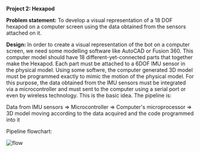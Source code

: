 __Project 2: Hexapod__

__Problem statement:__
To develop a visual representation of a 18 DOF hexapod on a computer screen using the data obtained from the sensors attached on it.

__Design:__
In order to create a visual representation of the bot on a computer screen, we need some modelling software like AutoCAD or Fusion 360. This computer model should have 18 different-yet-connected parts that together make the Hexapod. Each part must be attached to a 6DOF IMU sensor in the physical model. Using some softwre, the computer generated 3D model must be programmed exactly to mimic the motion of the physical model. For this purpose, the data obtained from the IMU sensors must be integrated via a microcontroller and must sent to the computer using a serial port or even by wireless technology. This is the basic idea. The pipeline is:

Data from IMU sensors => Microcontroller => Computer's microprocessor => 3D model moving according to the data acquired and the code programmed into it

Pipeline flowchart:

![flow](https://github.com/Ruban-VP/Electronics-club-mini-task-3/blob/master/Project%202/Data%20from%20IMU-page0001.jpg)

